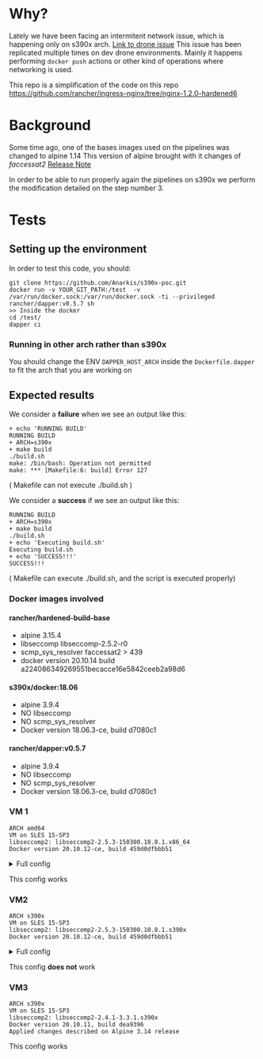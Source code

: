 # Why?
Lately we have been facing an intermitent network issue, which is happening only on s390x arch. [Link to drone issue](https://drone-publish.rancher.io/rancher/ingress-nginx/149/2/2)
This issue has been replicated multiple times on dev drone environments.
Mainly it happens performing `docker push` actions or other kind of operations where networking is used.

This repo is a simplification of the code on this repo https://github.com/rancher/ingress-nginx/tree/nginx-1.2.0-hardened6

# Background
Some time ago, one of the bases images used on the pipelines was changed to alpine 1.14
This version of alpine brought with it changes of *faccessat2* [Release Note](https://wiki.alpinelinux.org/wiki/Release_Notes_for_Alpine_3.14.0#faccessat2)

In order to be able to run properly again the pipelines on s390x we perform the modification detailed on the step number 3. 

# Tests

## Setting up the environment
In order to test this code, you should:

``` 
git clone https://github.com/Anarkis/s390x-poc.git
docker run -v YOUR_GIT_PATH:/test  -v /var/run/docker.sock:/var/run/docker.sock -ti --privileged rancher/dapper:v0.5.7 sh
>> Inside the docker
cd /test/
dapper ci
```
### Running in other arch rather than s390x
You should change the ENV `DAPPER_HOST_ARCH` inside the `Dockerfile.dapper` to fit the arch that you are working on

## Expected results
We consider a **failure** when we see an output like this:
```
+ echo 'RUNNING BUILD'
RUNNING BUILD
+ ARCH=s390x
+ make build
./build.sh
make: /bin/bash: Operation not permitted
make: *** [Makefile:6: build] Error 127
```
( Makefile can not execute ./build.sh )

We consider a **success** if we see an output like this:
```
RUNNING BUILD
+ ARCH=s390x
+ make build
./build.sh
+ echo 'Executing build.sh'
Executing build.sh
+ echo 'SUCCESS!!!'
SUCCESS!!!
```
( Makefile can execute ./build.sh, and the script is executed properly)

### Docker images involved

#### rancher/hardened-build-base
- alpine 3.15.4
- libseccomp libseccomp-2.5.2-r0
- scmp_sys_resolver faccessat2 > 439
- docker version 20.10.14 build a224086349269551becacce16e5842ceeb2a98d6

#### s390x/docker:18.06
- alpine 3.9.4
- NO libseccomp
- NO scmp_sys_resolver
- Docker version 18.06.3-ce, build d7080c1

#### rancher/dapper:v0.5.7
- alpine 3.9.4
- NO libseccomp
- NO scmp_sys_resolver
- Docker version 18.06.3-ce, build d7080c1

### VM 1
```
ARCH amd64
VM on SLES 15-SP3
libseccomp2: libseccomp2-2.5.3-150300.10.8.1.x86_64
Docker version 20.10.12-ce, build 459d0dfbbb51
```
<details>
<summary>Full config</summary>

    Client:
        Version:           20.10.12-ce
        API version:       1.41
        Go version:        go1.16.13
        Git commit:        459d0dfbbb51
        Built:             Mon Jan 17 12:00:00 2022
        OS/Arch:           linux/amd64
        Context:           default
        Experimental:      true

    Server:
        Engine:
            Version:          20.10.12-ce
            API version:      1.41 (minimum version 1.12)
            Go version:       go1.16.13
            Git commit:       459d0dfbbb51
            Built:            Mon Jan 17 12:00:00 2022
            OS/Arch:          linux/amd64
            Experimental:     false
        containerd:
            Version:          v1.4.12
            GitCommit:        7b11cfaabd73bb80907dd23182b9347b4245eb5d
        runc:
            Version:          1.0.3
            GitCommit:
        docker-init:
            Version:          0.1.5_catatonit
            GitCommit:
</details>

This config works

### VM2
```
ARCH s390x
VM on SLES 15-SP3
libseccomp2: libseccomp2-2.5.3-150300.10.8.1.s390x
Docker version 20.10.12-ce, build 459d0dfbbb51
```
<details>
<summary>Full config</summary>

    Client:
        Version:           20.10.12-ce
        API version:       1.41
        Go version:        go1.16.13
        Git commit:        459d0dfbbb51
        Built:             Mon Jan 17 12:00:00 2022
        OS/Arch:           linux/s390x
        Context:           default
        Experimental:      true

    Server:
        Engine:
            Version:          20.10.12-ce
            API version:      1.41 (minimum version 1.12)
            Go version:       go1.16.13
            Git commit:       459d0dfbbb51
            Built:            Mon Jan 17 12:00:00 2022
            OS/Arch:          linux/s390x
            Experimental:     false
        containerd:
            Version:          v1.4.12
            GitCommit:        7b11cfaabd73bb80907dd23182b9347b4245eb5d
        runc:
            Version:          1.0.3
            GitCommit:
        docker-init:
            Version:          0.1.5_catatonit
            GitCommit:

</details>

This config **does not** work

### VM3
```
ARCH s390x
VM on SLES 15-SP3
libseccomp2: libseccomp2-2.4.1-3.3.1.s390x
Docker version 20.10.11, build dea9396
Applied changes described on Alpine 3.14 release
```
This config works


